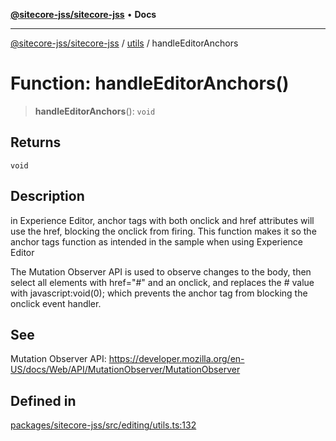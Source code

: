 [**@sitecore-jss/sitecore-jss**](../../README.md) • **Docs**

***

[@sitecore-jss/sitecore-jss](../../README.md) / [utils](../README.md) / handleEditorAnchors

# Function: handleEditorAnchors()

> **handleEditorAnchors**(): `void`

## Returns

`void`

## Description

in Experience Editor, anchor tags
with both onclick and href attributes will use the href, blocking the onclick from firing.
This function makes it so the anchor tags function as intended in the sample when using Experience Editor

The Mutation Observer API is used to observe changes to the body, then select all elements with href="#" and an onclick,
and replaces the # value with javascript:void(0); which prevents the anchor tag from blocking the onclick event handler.

## See

Mutation Observer API: https://developer.mozilla.org/en-US/docs/Web/API/MutationObserver/MutationObserver

## Defined in

[packages/sitecore-jss/src/editing/utils.ts:132](https://github.com/Sitecore/jss/blob/50bf04579b0cca04c7059f30ccf34e73b26a07bf/packages/sitecore-jss/src/editing/utils.ts#L132)
